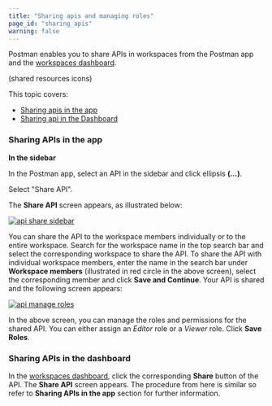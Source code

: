 ```yaml
---
title: "Sharing apis and managing roles"
page_id: "sharing_apis"
warning: false
---
```



Postman enables you to share APIs in workspaces from the Postman app and the [workspaces dashboard](https://app.getpostman.com/dashboard). 

(shared resources icons)


This topic covers:
* [Sharing apis in the app](#sharing-apis-in-the-app)
* [Sharing api in the Dashboard](#sharing-apis-in-the-dashboard)

### Sharing APIs in the app

**In the sidebar**

In the Postman app, select an API in the sidebar and click ellipsis **(...)**.

Select "Share API". 

The **Share API** screen appears, as illustrated below:  

[![api share sidebar](https://s3.amazonaws.com/postman-static-getpostman-com/postman-docs/API-Share1.png)](https://s3.amazonaws.com/postman-static-getpostman-com/postman-docs/API-Share1.png)

You can share the API to the workspace members individually or to the entire workspace. Search for the workspace name in the top search bar and select the corresponding workspace to share the API. To share the API with individual workspace members, enter the name in the search bar under **Workspace members** (illustrated in red circle in the above screen), select the corresponding member and click **Save and Continue**. Your API is shared and the following screen appears:

[![api manage roles](https://s3.amazonaws.com/postman-static-getpostman-com/postman-docs/API-Manage-Roles.png)](https://s3.amazonaws.com/postman-static-getpostman-com/postman-docs/API-Manage-Roles.png)

In the above screen, you can manage the roles and permissions for the shared API. You can either assign an *Editor* role or a *Viewer* role. Click **Save Roles**. 

### Sharing APIs in the dashboard

In the [workspaces dashboard](https://app.getpostman.com/dashboard), click the corresponding **Share** button of the API. The **Share API** screen appears. The procedure from here is similar so refer to **Sharing APIs in the app** section for further information. 
